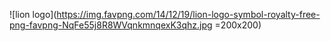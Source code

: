 ![lion logo](https://img.favpng.com/14/12/19/lion-logo-symbol-royalty-free-png-favpng-NqFe55j8R8WVqnkmnqexK3qhz.jpg =200x200)
